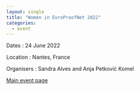 ```yaml
---
layout: single
title: "Women in EuroProofNet 2022"
categories:
  - event
---
```


Dates
:   24 June 2022

Location
:	Nantes, France

Organisers
:	Sandra Alves and Anja Petković Komel

[Main event page](/women-epn-2022)
